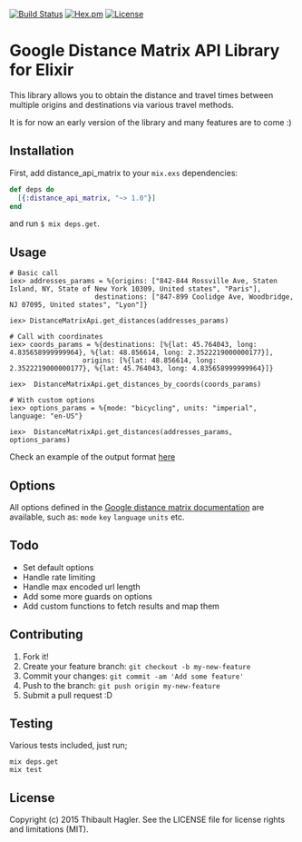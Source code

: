 [![Build Status](https://travis-ci.org/C404/distance-matrix-api.svg?branch=master)](https://travis-ci.org/C404/distance-matrix-api)
[![Hex.pm](https://img.shields.io/hexpm/v/distance_api_matrix.svg)](https://hex.pm/packages/distance_api_matrix)
[![License](http://img.shields.io/badge/license-MIT-brightgreen.svg)](http://opensource.org/licenses/MIT)
# Google Distance Matrix API Library for Elixir
This library allows you to obtain the distance and travel times between multiple origins and destinations via various travel methods.

It is for now an early version of the library and many features are to come :)

## Installation

First, add distance_api_matrix to your `mix.exs` dependencies:

```elixir
def deps do
  [{:distance_api_matrix, "~> 1.0"}]
end
```
and run `$ mix deps.get`.

## Usage

```iex
# Basic call
iex> addresses_params = %{origins: ["842-844 Rossville Ave, Staten Island, NY, State of New York 10309, United states", "Paris"],
                     destinations: ["847-899 Coolidge Ave, Woodbridge, NJ 07095, United states", "Lyon"]}

iex> DistanceMatrixApi.get_distances(addresses_params)

# Call with coordinates
iex> coords_params = %{destinations: [%{lat: 45.764043, long: 4.835658999999964}, %{lat: 48.856614, long: 2.3522219000000177}],
                  origins: [%{lat: 48.856614, long: 2.3522219000000177}, %{lat: 45.764043, long: 4.835658999999964}]}

iex>  DistanceMatrixApi.get_distances_by_coords(coords_params)

# With custom options
iex> options_params = %{mode: "bicycling", units: "imperial", language: "en-US"}

iex>  DistanceMatrixApi.get_distances(addresses_params, options_params)
```

Check an example of the output format [here](https://maps.googleapis.com/maps/api/distancematrix/json?origins=Rue%20de%20Lappe,%20Paris%7CPlace%20de%20l%27Opera,%20Paris&destinations=Place%20de%20l%27Opera,%20Paris%7CPlace%20Gambetta,%20Paris&mode=bicycling&language=fr-FR)

## Options

All options defined in the [Google distance matrix documentation](https://developers.google.com/maps/documentation/distance-matrix/intro) are available, such as: `mode` `key` `language` `units` etc.

## Todo

- Set default options
- Handle rate limiting
- Handle max encoded url length
- Add some more guards on options
- Add custom functions to fetch results and map them

## Contributing

1. Fork it!
2. Create your feature branch: `git checkout -b my-new-feature`
3. Commit your changes: `git commit -am 'Add some feature'`
4. Push to the branch: `git push origin my-new-feature`
5. Submit a pull request :D 

## Testing

Various tests included, just run;

    mix deps.get
    mix test

## License

Copyright (c) 2015 Thibault Hagler. See the LICENSE file for license rights and limitations (MIT).
